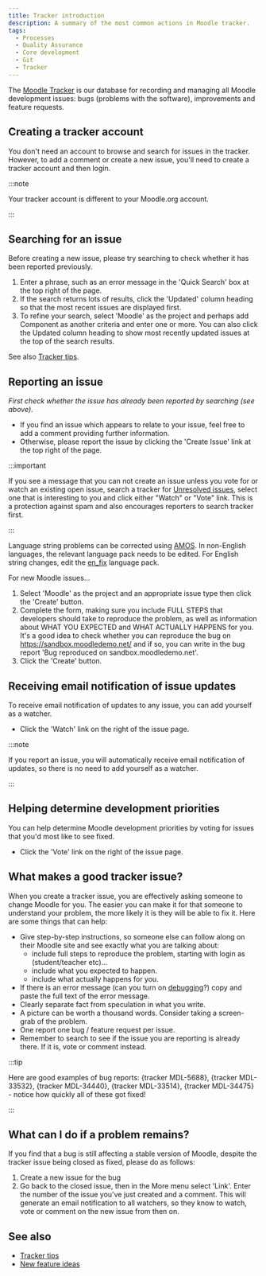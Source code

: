 ```yaml
---
title: Tracker introduction
description: A summary of the most common actions in Moodle tracker.
tags:
  - Processes
  - Quality Assurance
  - Core development
  - Git
  - Tracker
---
```


The [Moodle Tracker](http://tracker.moodle.org/) is our database for recording and managing all Moodle development issues: bugs (problems with the software), improvements and feature requests.

## Creating a tracker account

You don't need an account to browse and search for issues in the tracker. However, to add a comment or create a new issue, you'll need to create a tracker account and then login.

:::note

Your tracker account is different to your Moodle.org account.

:::

## Searching for an issue

Before creating a new issue, please try searching to check whether it has been reported previously.

1. Enter a phrase, such as an error message in the 'Quick Search' box at the top right of the page.
2. If the search returns lots of results, click the 'Updated' column heading so that the most recent issues are displayed first.
3. To refine your search, select 'Moodle' as the project and perhaps add Component as another criteria and enter one or more. You can also click the Updated column heading to show most recently updated issues at the top of the search results.

See also [Tracker tips](https://docs.moodle.org/dev/Tracker_tips).


## Reporting an issue

*First check whether the issue has already been reported by searching (see above).*

* If you find an issue which appears to relate to your issue, feel free to add a comment providing further information.
* Otherwise, please report the issue by clicking the 'Create Issue' link at the top right of the page.

:::important

If you see a message that you can not create an issue unless you vote for or watch an existing open issue, search a tracker for [Unresolved issues](https://tracker.moodle.org/issues/?jql=project%20%3D%20MDL%20AND%20resolution%20%3D%20Unresolved), select one that is interesting to you and click either "Watch" or "Vote" link. This is a protection against spam and also encourages reporters to search tracker first.

:::

Language string problems can be corrected using [AMOS](http://docs.moodle.org/en/AMOS). In non-English languages, the relevant language pack needs to be edited. For English string changes, edit the [en_fix](http://docs.moodle.org/en/AMOS#Suggesting_improvements_to_English_language_strings) language pack.

For new Moodle issues...

1. Select 'Moodle' as the project and an appropriate issue type then click the 'Create' button.
2. Complete the form, making sure you include FULL STEPS that developers should take to reproduce the problem, as well as information about WHAT YOU EXPECTED and WHAT ACTUALLY HAPPENS for you. It's a good idea to check whether you can reproduce the bug on https://sandbox.moodledemo.net/ and if so, you can write in the bug report 'Bug reproduced on sandbox.moodledemo.net'.
3. Click the 'Create' button.

## Receiving email notification of issue updates

To receive email notification of updates to any issue, you can add yourself as a watcher.

* Click the 'Watch' link on the right of the issue page.

:::note

If you report an issue, you will automatically receive email notification of updates, so there is no need to add yourself as a watcher.

:::


## Helping determine development priorities
You can help determine Moodle development priorities by voting for issues that you'd most like to see fixed.

* Click the 'Vote' link on the right of the issue page.

## What makes a good tracker issue?

When you create a tracker issue, you are effectively asking someone to change Moodle for you. The easier you can make it for that someone to understand your problem, the more likely it is they will be able to fix it. Here are some things that can help:

* Give step-by-step instructions, so someone else can follow along on their Moodle site and see exactly what you are talking about:
  * include full steps to reproduce the problem, starting with login as (student/teacher etc)...
  * include what you expected to happen.
  * include what actually happens for you.
* If there is an error message (can you turn on [debugging](http://docs.moodle.org/en/Debugging)?) copy and paste the full text of the error message.
* Clearly separate fact from speculation in what you write.
* A picture can be worth a thousand words. Consider taking a screen-grab of the problem.
* One report one bug / feature request per issue.
* Remember to search to see if the issue you are reporting is already there. If it is, vote or comment instead.

:::tip

Here are good examples of bug reports: {tracker MDL-5688}, {tracker MDL-33532}, {tracker MDL-34440}, {tracker MDL-33514}, {tracker MDL-34475} - notice how quickly all of these got fixed!

:::

## What can I do if a problem remains?

If you find that a bug is still affecting a stable version of Moodle, despite the tracker issue being closed as fixed, please do as follows:

1. Create a new issue for the bug
2. Go back to the closed issue, then in the More menu select 'Link'. Enter the number of the issue you've just created and a comment. This will generate an email notification to all watchers, so they know to watch, vote or comment on the new issue from then on.


## See also

* [Tracker tips](https://docs.moodle.org/dev/Tracker_tips)
* [New feature ideas](https://docs.moodle.org/dev/New_feature_ideas)

